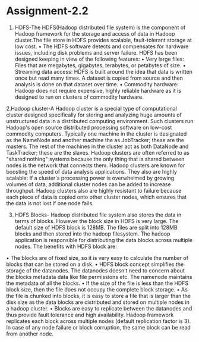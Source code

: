 # Assignment-2.2
1.	HDFS-The HDFS(Hadoop distributed file system) is the component of Hadoop framework for the storage and access of data in Hadoop cluster.The file store in HDFS provides scalable, fault-tolerant storage at low cost. • The HDFS software detects and compensates for hardware issues, including disk problems and server failure. HDFS has been designed keeping in view of the following features: • Very large files: Files that are megabytes, gigabytes, terabytes, or petabytes of size. • Streaming data access: HDFS is built around the idea that data is written once but read many times. A dataset is copied from source and then analysis is done on that dataset over time. • Commodity hardware: Hadoop does not require expensive, highly reliable hardware as it is designed to run on clusters of commodity hardware.



2.Hadoop cluster-A Hadoop cluster is a special type of computational cluster designed specifically for storing and analyzing huge amounts of unstructured data in a distributed computing environment. Such clusters run Hadoop's open source distributed processing software on low-cost commodity computers. Typically one machine in the cluster is designated as the NameNode and another machine the as JobTracker; these are the masters. The rest of the machines in the cluster act as both DataNode and TaskTracker; these are the slaves. Hadoop clusters are often referred to as "shared nothing" systems because the only thing that is shared between nodes is the network that connects them. 
Hadoop clusters are known for boosting the speed of data analysis applications. They also are highly scalable: If a cluster's processing power is overwhelmed by growing volumes of data, additional cluster nodes can be added to increase throughput. Hadoop clusters also are highly resistant to failure because each piece of data is copied onto other cluster nodes, which ensures that the data is not lost if one node fails.



3.	HDFS Blocks- Hadoop distributed file system also stores the data in terms of blocks. However the block size in HDFS is very large. The default size of HDFS block is 128MB. The files are split into 128MB blocks and then stored into the hadoop filesystem. The hadoop application is responsible for distributing the data blocks across multiple nodes. 
The benefits with HDFS block are: 

•	The blocks are of fixed size, so it is very easy to calculate the number of blocks that can be stored on a disk.
•	HDFS block concept simplifies the storage of the datanodes. The datanodes doesn’t need to concern about the blocks metadata data like file permissions etc. The namenode maintains the metadata of all the blocks.
•	If the size of the file is less than the HDFS block size, then the file does not occupy the complete block storage.
•	As the file is chunked into blocks, it is easy to store a file that is larger than the disk size as the data blocks are distributed and stored on multiple nodes in a hadoop cluster.
•	Blocks are easy to replicate between the datanodes and thus provide fault tolerance and high availability. Hadoop framework replicates each block across multiple nodes (default replication factor is 3). In case of any node failure or block corruption, the same block can be read from another node.
	
